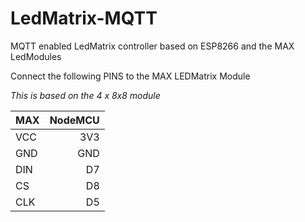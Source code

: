 # LedMatrix-MQTT
MQTT enabled LedMatrix controller based on ESP8266 and the MAX LedModules

Connect the following PINS to the MAX LEDMatrix Module

_This is based on the 4 x 8x8 module_

|MAX|	NodeMCU|
|---|----:|
|VCC|	3V3 |
|GND|	GND|
|DIN|	D7|
|CS	|	D8|
|CLK|	D5|
